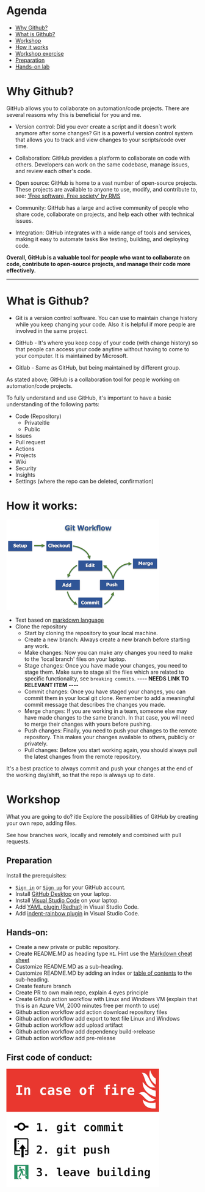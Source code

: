 # Agenda

* [Why Github?](#why-github)
* [What is Github?](#what-is-github)
* [Workshop](#workshop)
* [How it works](#how-it-works)
* [Workshop exercise](#workshop)
* [Preparation](#preparation)
* [Hands-on lab](#hands-on)


# Why Github?

GitHub allows you to collaborate on automation/code projects. There are several reasons why this is beneficial for you and me.

  * Version control: Did you ever create a script and it doesn´t work anymore after some changes? Git is a powerful version control system that allows you to track and view changes to your scripts/code over time.

  * Collaboration: GitHub provides a platform to collaborate on code with others. Developers can work on the same codebase, manage issues, and review each other's code.

  * Open source: GitHub is home to a vast number of open-source projects. These projects are available to anyone to use, modify, and contribute to, see: ['Free software, Free society' by RMS](https://www.youtube.com/watch?v=Ag1AKIl_2GM)

  * Community: GitHub has a large and active community of people who share code, collaborate on projects, and help each other with technical issues.

  * Integration: GitHub integrates with a wide range of tools and services, making it easy to automate tasks like testing, building, and deploying code.

__Overall, GitHub is a valuable tool for people who want to collaborate on code, contribute to open-source projects, and manage their code more effectively.__

---

# What is Github?

* Git is a version control software. You can use to maintain change history while you keep changing your code. Also it is helpful if more people are involved in the same project.

* GitHub - It's where you keep copy of your code (with change history) so that people can access your code anytime without having to come to your computer. It is maintained by Microsoft.

* Gitlab - Same as GitHub, but being maintained by different group.

As stated above; GitHub is a collaboration tool for people working on automation/code projects.

To fully understand and use GitHub, it's important to have a basic understanding of the following parts:

* Code (Repository)
  * Privateitle
  * Public
* Issues
* Pull request
* Actions
* Projects
* Wiki
* Security
* Insights
* Settings (where the repo can be deleted, confirmation)

# How it works:

![Emergency](img/git-workflow-steps.png)

  * Text based on [markdown language](https://www.markdownguide.org/cheat-sheet/)
  * Clone the repository
    * Start by cloning the repository to your local machine.
    * Create a new branch: Always create a new branch before starting any work.
    * Make changes: Now you can make any changes you need to make to the 'local branch' files on your laptop.
    * Stage changes: Once you have made your changes, you need to stage them. Make sure to stage all the files which are related to specific functionality, see `breaking commits`. __---- NEEDS LINK TO RELEVANT ITEM ----__
    * Commit changes: Once you have staged your changes, you can commit them in your local git clone. Remember to add a meaningful commit message that describes the changes you made.
    * Merge changes: If you are working in a team, someone else may have made changes to the same branch. In that case, you will need to merge their changes with yours before pushing.
    * Push changes: Finally, you need to push your changes to the remote repository. This makes your changes available to others, publicly or privately.
    * Pull changes: Before you start working again, you should always pull the latest changes from the remote repository.

It's a best practice to always commit and push your changes at the end of the working day/shift, so that the repo is always up to date.

# Workshop

What you are going to do? 
itle
Explore the possibilities of GitHub by creating your own repo, adding files.

See how branches work, locally and remotely and combined with pull requests.

## Preparation

Install the prerequisites:

* [`Sign in`](https://github.com/login) or [`Sign up`](https://github.com/signup) for your GitHub account.
* Install [GitHub Desktop](https://desktop.github.com/) on your laptop.
* Install [Visual Studio Code](https://code.visualstudio.com/download) on your laptop.
* Add [YAML plugin (Redhat)](https://marketplace.visualstudio.com/items?itemName=redhat.vscode-yaml) in Visual Studio Code.
* Add [indent-rainbow plugin](https://marketplace.visualstudio.com/items?itemName=oderwat.indent-rainbow) in Visual Studio Code.

## Hands-on:

* Create a new private or public repository.
* Create README.MD as heading type `H1`. Hint use the [Markdown cheat sheet](https://www.markdownguide.org/cheat-sheet/)
* Customize README.MD as a sub-heading.
* Customize README.MD by adding an index or [table of contents](https://www.markdownguide.org/hacks/#table-of-contents) to the sub-heading.
* Create feature branch
* Create PR to own main repo, explain 4 eyes principle
* Create Github action workflow with Linux and Windows VM (explain that this is an Azure VM, 2000 minutes free per month to use)
* Github action workflow add action download repository files
* Github action workflow add export to text file Linux and Windows
* Github action workflow add upload artifact
* Github action workflow add dependency build->release
* Github action workflow add pre-release

## First code of conduct:

![Emergency](img/git_emergency.png)